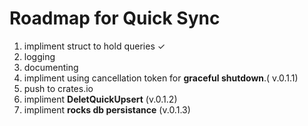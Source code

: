 # Roadmap for Quick Sync 

1. impliment struct to hold queries ✓
2. logging
3. documenting
4. impliment using cancellation token for **graceful shutdown**.( v.0.1.1)
5. push to crates.io
6. impliment **DeletQuickUpsert** (v.0.1.2)
7. impliment **rocks db persistance** (v.0.1.3)